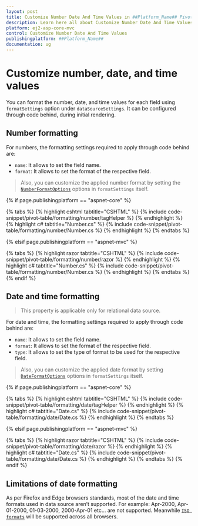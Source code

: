```yaml
---
layout: post
title: Customize Number Date And Time Values in ##Platform_Name## Pivot Table Component
description: Learn here all about Customize Number Date And Time Values in Syncfusion ##Platform_Name## Pivot Table component of syncfusion and more.
platform: ej2-asp-core-mvc
control: Customize Number Date And Time Values
publishingplatform: ##Platform_Name##
documentation: ug
---
```


# Customize number, date, and time values

You can format the number, date, and time values for each field using `formatSettings` option under `dataSourceSettings`. It can be configured through code behind, during initial rendering.

## Number formatting

For numbers, the formatting settings required to apply through code behind are:

* `name`: It allows to set the field name.
* `format`: It allows to set the format of the respective field.

> Also, you can customize the applied number format by setting the [`NumberFormatOptions`](https://ej2.syncfusion.com/documentation/common/intl.html?lang=typescript#manipulating-numbers) options in `formatSettings` itself.

{% if page.publishingplatform == "aspnet-core" %}

{% tabs %}
{% highlight cshtml tabtitle="CSHTML" %}
{% include code-snippet/pivot-table/formatting/number/tagHelper %}
{% endhighlight %}
{% highlight c# tabtitle="Number.cs" %}
{% include code-snippet/pivot-table/formatting/number/Number.cs %}
{% endhighlight %}
{% endtabs %}

{% elsif page.publishingplatform == "aspnet-mvc" %}

{% tabs %}
{% highlight razor tabtitle="CSHTML" %}
{% include code-snippet/pivot-table/formatting/number/razor %}
{% endhighlight %}
{% highlight c# tabtitle="Number.cs" %}
{% include code-snippet/pivot-table/formatting/number/Number.cs %}
{% endhighlight %}
{% endtabs %}
{% endif %}



## Date and time formatting

> This property is applicable only for relational data source.

For date and time, the formatting settings required to apply through code behind are:

* `name`: It allows to set the field name.
* `format`: It allows to set the format of the respective field.
* `type`: It allows to set the type of format to be used for the respective field.

> Also, you can customize the applied date format by setting [`DateFormatOptions`](https://ej2.syncfusion.com/documentation/common/intl.html?lang=typescript#manipulating-datetime) options in `formatSettings` itself.

{% if page.publishingplatform == "aspnet-core" %}

{% tabs %}
{% highlight cshtml tabtitle="CSHTML" %}
{% include code-snippet/pivot-table/formatting/date/tagHelper %}
{% endhighlight %}
{% highlight c# tabtitle="Date.cs" %}
{% include code-snippet/pivot-table/formatting/date/Date.cs %}
{% endhighlight %}
{% endtabs %}

{% elsif page.publishingplatform == "aspnet-mvc" %}

{% tabs %}
{% highlight razor tabtitle="CSHTML" %}
{% include code-snippet/pivot-table/formatting/date/razor %}
{% endhighlight %}
{% highlight c# tabtitle="Date.cs" %}
{% include code-snippet/pivot-table/formatting/date/Date.cs %}
{% endhighlight %}
{% endtabs %}
{% endif %}



## Limitations of date formatting

As per Firefox and Edge browsers standards, most of the date and time formats used in data source aren’t supported. For example: Apr-2000, Apr-01-2000, 01-03-2000, 2000-Apr-01 etc... are not supported. Meanwhile [`ISO formats`](http://www.ecma-international.org/ecma-262/5.1/#sec-15.9.1.15) will be supported across all browsers.